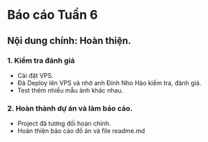 # Báo cáo Tuần 6
## Nội dung chính: Hoàn thiện. 

### 1. Kiểm tra đánh giá
* Cài đặt VPS.
* Đã Deploy lên VPS và nhờ anh Đinh Nho Hào kiểm tra, đánh giá.
* Test thêm nhiều mẫu ảnh khác nhau.

### 2. Hoàn thành dự án và làm báo cáo.
* Project đã tương đối hoàn chỉnh.
* Hoàn thiện báo cáo đồ án và file readme.md 

